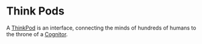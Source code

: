 Think Pods
==========

A [ThinkPod](thinkpod.md) is an interface, connecting the minds of hundreds of humans to the throne of a [Cognitor](../_ocupations/cognitor.md).

